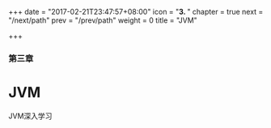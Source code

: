+++
date = "2017-02-21T23:47:57+08:00"
icon = "<b>3. </b>"
chapter = true
next = "/next/path"
prev = "/prev/path"
weight = 0
title = "JVM"

+++

### 第三章

# JVM

JVM深入学习
